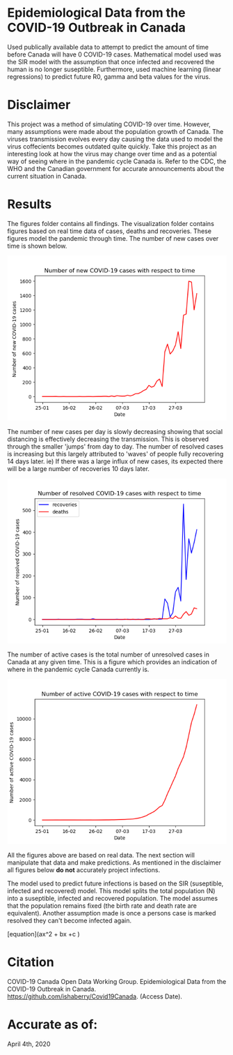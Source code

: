 # Epidemiological Data from the COVID-19 Outbreak in Canada
Used publically available data to attempt to predict the amount of time before Canada will have 0 COVID-19 cases. Mathematical model used was the SIR model with the assumption that once infected and recovered the human is no longer suseptible. Furthermore, used machine learning (linear regressions) to predict future R0, gamma and beta values for the virus. 

# Disclaimer
This project was a method of simulating COVID-19 over time. However, many assumptions were made about the population growth of Canada. The viruses transmission evolves every day causing the data used to model the virus coffecients becomes outdated quite quickly. Take this project as an interesting look at how the virus may change over time and as a potential way of seeing where in the pandemic cycle Canada is. Refer to the CDC, the WHO and the Canadian government for accurate announcements about the current situation in Canada. 

# Results
The figures folder contains all findings. The visualization folder contains figures based on real time data of cases, deaths and recoveries. These figures model the pandemic through time. The number of new cases over time is shown below. 

![New cases over time](https://github.com/BilalQadar/Covid19Canada/blob/master/figures/pandemic%20visualization/new.png)

The number of new cases per day is slowly decreasing showing that social distancing is effectively decreasing the transmission. This is observed through the smaller 'jumps' from day to day. The number of resolved cases is increasing but this largely attributed to 'waves' of people fully recovering 14 days later. ie) If there was a large influx of new cases, its expected there will be a large number of recoveries 10 days later. 

![Resolved cases over time](https://github.com/BilalQadar/Covid19Canada/blob/master/figures/pandemic%20visualization/resolved.png)

The number of active cases is the total number of unresolved cases in Canada at any given time. This is a figure which provides an indication of where in the pandemic cycle Canada currently is.

![Active cases over time](https://github.com/BilalQadar/Covid19Canada/blob/master/figures/pandemic%20visualization/active.png)

All the figures above are based on real data. The next section will manipulate that data and make predictions. As mentioned in the disclaimer all figures below **do not** accurately project infections. 

The model used to predict future infections is based on the SIR (suseptible, infected and recovered) model. This model splits the total population (N) into a suseptible, infected and recovered population. The model assumes that the population remains fixed (the birth rate and death rate are equivalent). Another assumption made is once a persons case is marked resolved they can't become infected again. 

[equation](ax^2 + bx +c )

# Citation
COVID-19 Canada Open Data Working Group. Epidemiological Data from the COVID-19 Outbreak in Canada. https://github.com/ishaberry/Covid19Canada. (Access Date). 

# Accurate as of: 
April 4th, 2020
